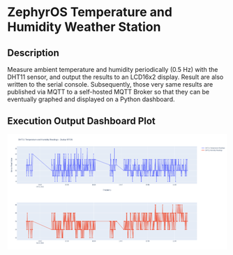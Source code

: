# ZephyrOS Temperature and Humidity Weather Station

## Description
Measure ambient temperature and humidity periodically (0.5 Hz) with the 
DHT11 sensor, and output the results to an LCD16x2 display. Result are also
written to the serial console. Subsequently, those very same results are
published via MQTT to a self-hosted MQTT Broker so that they can be eventually 
graphed and displayed on a Python dashboard.


## Execution Output Dashboard Plot
![Dashboard Plot](https://github.com/nuertey/ZephyrOS-WeatherStation/blob/main/weather_station-dashboard_plot.png?raw=true)
